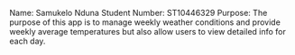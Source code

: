 Name: Samukelo Nduna
Student Number: ST10446329
Purpose: The purpose of this app is to manage weekly weather conditions and provide weekly average temperatures 
         but also allow users to view detailed info for each day.
